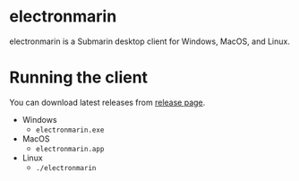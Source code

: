 # electronmarin
electronmarin is a Submarin desktop client for Windows, MacOS, and Linux.

# Running the client
You can download latest releases from [release page](https://github.com/B-Boda/electronmarin/releases).
- Windows
  - `electronmarin.exe`
- MacOS
  - `electronmarin.app`
- Linux
  - `./electronmarin`
